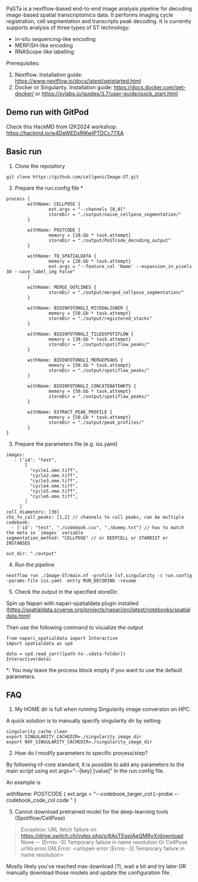 PaSTa is a nextflow-based end-to-end image analysis pipeline for decoding image-based spatial transcriptomics data. It performs imaging cycle registration, cell segmentation and transcripts peak decoding. It is currently supports analysis of three types of ST technology:

- in-situ sequencing-like encoding
- MERFISH-like encoding
- RNAScope-like labelling

Prerequisites:
1. Nextflow. Installation guide: https://www.nextflow.io/docs/latest/getstarted.html
2. Docker or Singularity. Installation guide: https://docs.docker.com/get-docker/ or https://sylabs.io/guides/3.7/user-guide/quick_start.html

Demo run with GitPod
---

Check this HackMD from I2K2024 workshop: https://hackmd.io/w4DeWEDxRlKwIPTDCc77XA

Basic run
---
1. Clone the repository
```
git clone https://github.com/cellgeni/Image-ST.git
```
2. Prepare the run.config file *
```
process {
        withName: CELLPOSE {
                ext.args = "--channels [0,0]"
                storeDir = "./output/naive_cellpose_segmentation/"
        }

        withName: POSTCODE {
                memory = {20.Gb * task.attempt}
                storeDir = "./output/PoSTcode_decoding_output"
        }

        withName: TO_SPATIALDATA {
                memory = {20.Gb * task.attempt}
                ext.args = "--feature_col 'Name' --expansion_in_pixels 30 --save_label_img False"
        }

        withName: MERGE_OUTLINES {
                storeDir = "./output/merged_cellpose_segmentation/"
        }

        withName: BIOINFOTONGLI_MICROALIGNER {
                memory = {50.Gb * task.attempt}
                storeDir = "./output/registered_stacks"
        }

        withName: BIOINFOTONGLI_TILEDSPOTIFLOW {
                memory = {30.Gb * task.attempt}
                storeDir = "./output/spotiflow_peaks/"
        }

        withName: BIOINFOTONGLI_MERGEPEAKS {
                memory = {50.Gb * task.attempt}
                storeDir = "./output/spotiflow_peaks/"
        }

        withName: BIOINFOTONGLI_CONCATENATEWKTS {
                memory = {50.Gb * task.attempt}
                storeDir = "./output/spotiflow_peaks/"
        }

        withName: EXTRACT_PEAK_PROFILE {
                memory = {50.Gb * task.attempt}
                storeDir = "./output/peak_profiles/"
        }
}
```
3. Prepare the parameters file (e.g. iss.yaml)
```
images:
   - ['id': "test",
       [
         "cycle1.ome.tiff",
         "cycle2.ome.tiff",
         "cycle3.ome.tiff",
         "cycle4.ome.tiff",
         "cycle5.ome.tiff",
         "cycle6.ome.tiff",
       ]
     ]
cell_diameters: [30]
chs_to_call_peaks: [1,2] // channels to call peaks, can be multiple
codebook:
  - ['id': "test", "./codebook.csv", "./dummy.txt"] // has to match the meta in `images` variable
segmentation_method: "CELLPOSE" // or DEEPCELL or STARDIST or INSTANSEG

out_dir: "./output"
```
4. Run the pipeline
```
nextflow run ./Image-ST/main.nf -profile lsf,singularity -c run.config -params-file iss.yaml -entry RUN_DECODING -resume
```
5. Check the output in the specified storeDir.

Spin up Napari with napari-spatialdata plugin installed (https://spatialdata.scverse.org/projects/napari/en/latest/notebooks/spatialdata.html)

Then use the following command to visualize the output
```
from napari_spatialdata import Interactive
import spatialdata as spd

data = spd.read_zarr([path-to-.sdata-folder])
Interactive(data)
```

*: You may leave the process block empty if you want to use the default parameters.

FAQ
---

1. My HOME dir is full when running Singularity image conversion on HPC.

A quick solution is to manually specify singularity dir by setting:


```
singularity cache clean
export SINGULARITY_CACHEDIR=./singularity_image_dir
export NXF_SINGULARITY_CACHEDIR=./singularity_image_dir
```

2. How do I modify parameters to specific process/step?

By following nf-core standard, it is possible to add any parameters to the main script using ext.args=”--[key] [value]” in the run.config file.

An example is

withName: POSTCODE {
    ext.args = "--codebook_targer_col L-probe --codebook_code_col code "
}

3. Cannot download pretrained model for the deep-learning tools (Spotiflow/CellPose)

> Exception: URL fetch failure on https://drive.switch.ch/index.php/s/6AoTEgpIAeQMRvX/download: None -- [Errno -3] Temporary failure in name resolution
Or CellPose
urllib.error.URLError: <urlopen error [Errno -3] Temporary failure in name resolution>

Mostly likely you've reached max download (?), wait a bit and try later OR manually download those models and update the configuration file.
